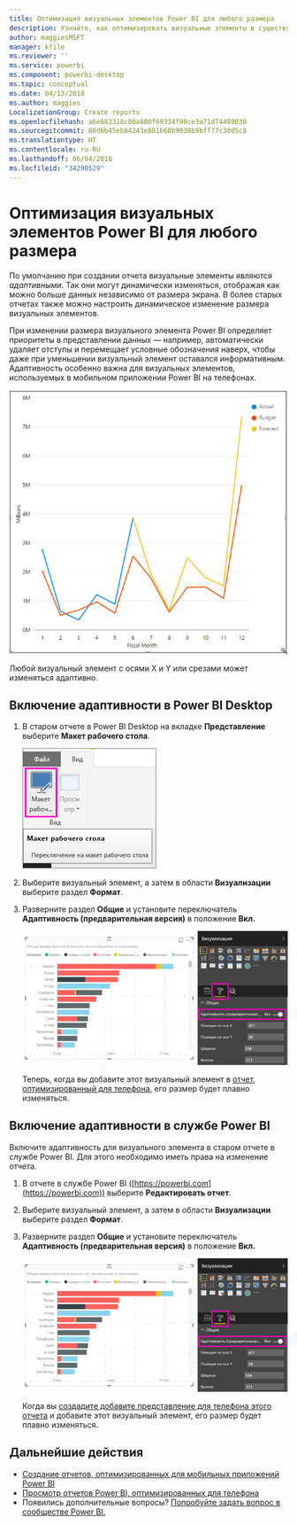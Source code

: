```yaml
---
title: Оптимизация визуальных элементов Power BI для любого размера
description: Узнайте, как оптимизировать визуальные элементы в существующих отчетах в Power BI Desktop и службе Power BI для мобильных приложений Power BI.
author: maggiesMSFT
manager: kfile
ms.reviewer: ''
ms.service: powerbi
ms.component: powerbi-desktop
ms.topic: conceptual
ms.date: 04/13/2018
ms.author: maggies
LocalizationGroup: Create reports
ms.openlocfilehash: a6e683318c00a800f69334f90ce3a71d74489030
ms.sourcegitcommit: 80d6b45eb84243e801b60b9038b9bff77c30d5c8
ms.translationtype: HT
ms.contentlocale: ru-RU
ms.lasthandoff: 06/04/2018
ms.locfileid: "34290529"
---
```

# <a name="optimize-a-power-bi-visual-for-any-size"></a>Оптимизация визуальных элементов Power BI для любого размера
По умолчанию при создании отчета визуальные элементы являются *адаптивными*. Так они могут динамически изменяться, отображая как можно больше данных независимо от размера экрана. В более старых отчетах также можно настроить динамическое изменение размера визуальных элементов.

При изменении размера визуального элемента Power BI определяет приоритеты в представлении данных — например, автоматически удаляет отступы и перемещает условные обозначения наверх, чтобы даже при уменьшении визуальный элемент оставался информативным. Адаптивность особенно важна для визуальных элементов, используемых в мобильном приложении Power BI на телефонах.

![Изменение размера адаптивного визуального элемента](media/desktop-create-responsive-visuals/power-bi-responsive-visual.gif)

Любой визуальный элемент с осями X и Y или срезами может изменяться адаптивно.

## <a name="turn-on-responsiveness-in-power-bi-desktop"></a>Включение адаптивности в Power BI Desktop
1. В старом отчете в Power BI Desktop на вкладке **Представление** выберите **Макет рабочего стола**.
   
    ![Значок "Макет рабочего стола"](media/desktop-create-responsive-visuals/power-bi-desktop-layout.png)
2. Выберите визуальный элемент, а затем в области **Визуализации** выберите раздел **Формат**.
3. Разверните раздел **Общие** и установите переключатель **Адаптивность (предварительная версия)** в положение **Вкл.**
   
    ![Параметр "Адаптивность" включен](media/desktop-create-responsive-visuals/power-bi-turn-responsive-on.png)
   
     Теперь, когда вы добавите этот визуальный элемент в [отчет, оптимизированный для телефона](desktop-create-phone-report.md), его размер будет плавно изменяться.

## <a name="turn-on-responsiveness-in-the-power-bi-service"></a>Включение адаптивности в службе Power BI
Включите адаптивность для визуального элемента в старом отчете в службе Power BI. Для этого необходимо иметь права на изменение отчета.

1. В отчете в службе Power BI ([https://powerbi.com](https://powerbi.com)) выберите **Редактировать отчет**.
2. Выберите визуальный элемент, а затем в области **Визуализации** выберите раздел **Формат**.
3. Разверните раздел **Общие** и установите переключатель **Адаптивность (предварительная версия)** в положение **Вкл.**
   
    ![Параметр "Адаптивность" включен](media/desktop-create-responsive-visuals/power-bi-turn-responsive-on.png)
   
     Когда вы [создадите добавите представление для телефона этого отчета](desktop-create-phone-report.md) и добавите этот визуальный элемент, его размер будет плавно изменяться.

## <a name="next-steps"></a>Дальнейшие действия
* [Создание отчетов, оптимизированных для мобильных приложений Power BI](desktop-create-phone-report.md)
* [Просмотр отчетов Power BI, оптимизированных для телефона](mobile-apps-view-phone-report.md)
* Появились дополнительные вопросы? [Попробуйте задать вопрос в сообществе Power BI.](http://community.powerbi.com/)

